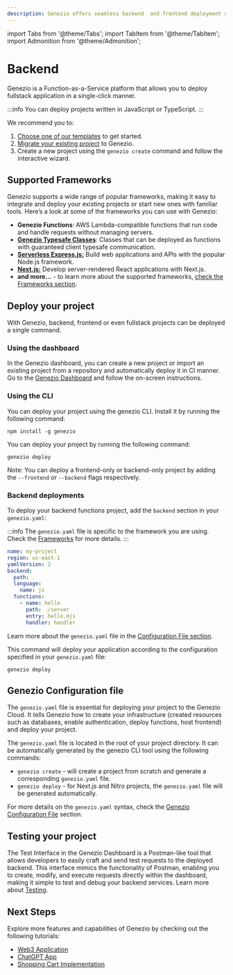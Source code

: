 ```yaml
---
description: Genezio offers seamless backend  and frontend deployment using a function-as-a-service infrastructure. Deploy your project with a single-command `genezio deploy`.
---
```


import Tabs from '@theme/Tabs';
import TabItem from '@theme/TabItem';
import Admonition from '@theme/Admonition';

# Backend 

Genezio is a Function-as-a-Service platform that allows you to deploy fullstack application in a single-click manner.

:::info
You can deploy projects written in JavaScript or TypeScript.
:::

We recommend you to:
1. [Choose one of our templates](/docs/getting-started/use-a-template.md) to get started.
2. [Migrate your existing project](/docs/getting-started/import-existing-project.md) to Genezio.
3. Create a new project using the `genezio create` command and follow the interactive wizard.

## Supported Frameworks

Genezio supports a wide range of popular frameworks, making it easy to integrate and deploy your existing projects or start new ones with familiar tools.
Here’s a look at some of the frameworks you can use with Genezio:

- **Genezio Functions**: AWS Lambda-compatible functions that run code and handle requests without managing servers.
- [**Genezio Typesafe Classes**](/docs/genezio-typesafe/typesafety.md): Classes that can be deployed as functions with guaranteed client typesafe communication.
- [**Serverless Express.js:**](/docs/frameworks/expressjs.md) Build web applications and APIs with the popular Node.js framework.
- [**Next.js:**](/docs/frameworks/nextjs.md) Develop server-rendered React applications with Next.js.
- **and more...** - to learn more about the supported frameworks, [check the Frameworks section](/docs/frameworks/).

## Deploy your project

With Genezio, backend, frontend or even fullstack projects can be deployed a single command.

### Using the dashboard

In the Genezio dashboard, you can create a new project or import an existing project from a repository and automatically deploy it in CI manner.
Go to the [Genezio Dashboard](https://app.genez.io/new-project) and follow the on-screen instructions.

### Using the CLI

You can deploy your project using the genezio CLI.
Install it by running the following command:

```
npm install -g genezio
```

You can deploy your project by running the following command:

```
genezio deploy
```

Note: You can deploy a frontend-only or backend-only project by adding the `--frontend` or `--backend` flags respectively.

### Backend deployments

To deploy your backend functions project, add the `backend` section in your `genezio.yaml`:

:::info
The `genezio.yaml` file is specific to the framework you are using.
Check the [Frameworks](/docs/frameworks/) for more details.
:::

```yaml title="genezio.yaml" showLineNumbers
name: my-project
region: us-east-1
yamlVersion: 2
backend:
  path: .
  language:
    name: js
  functions:
    - name: hello
      path: ./server
      entry: hello.mjs
      handler: handler
```

Learn more about the `genezio.yaml` file in the [Configuration File section](/docs/project-structure/genezio-configuration-file).

This command will deploy your application according to the configuration specified in your `genezio.yaml` file:
```
genezio deploy
```

## Genezio Configuration file

The `genezio.yaml` file is essential for deploying your project to the Genezio Cloud.
It tells Genezio how to create your infrastructure (created resources such as databases, enable authentication, deploy functions, host frontend) and deploy your project.

The `genezio.yaml` file is located in the root of your project directory.
It can be automatically generated by the genezio CLI tool using the following commands:
- `genezio create` - will create a project from scratch and generate a corresponding `genezio.yaml` file.
- `genezio deploy` - for Next.js and Nitro projects, the `genezio.yaml` file will be generated automatically.

For more details on the `genezio.yaml` syntax, check the [Genezio Configuration File](/docs/project-structure/genezio-configuration-file "mention") section.

## Testing your project

The Test Interface in the Genezio Dashboard is a Postman-like tool that allows developers to easily craft and send test requests to the deployed backend.
This interface mimics the functionality of Postman, enabling you to create, modify, and execute requests directly within the dashboard, making it simple to test and debug your backend services. Learn more about [Testing](/docs/features/testing).

## Next Steps

Explore more features and capabilities of Genezio by checking out the following tutorials:

- [Web3 Application](https://genezio.com/blog/create-your-first-web3-app/)
- [ChatGPT App](https://genezio.com/blog/create-your-first-app-using-chatgpt/)
- [Shopping Cart Implementation](https://genezio.com/blog/implement-a-shopping-cart-using-typescript-redis-and-react/)
